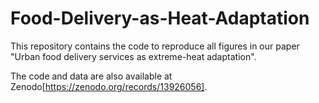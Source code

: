 # Food-Delivery-as-Heat-Adaptation
This repository contains the code to reproduce all figures in our paper "Urban food delivery services as extreme-heat adaptation".

The code and data are also available at Zenodo[https://zenodo.org/records/13926056].

